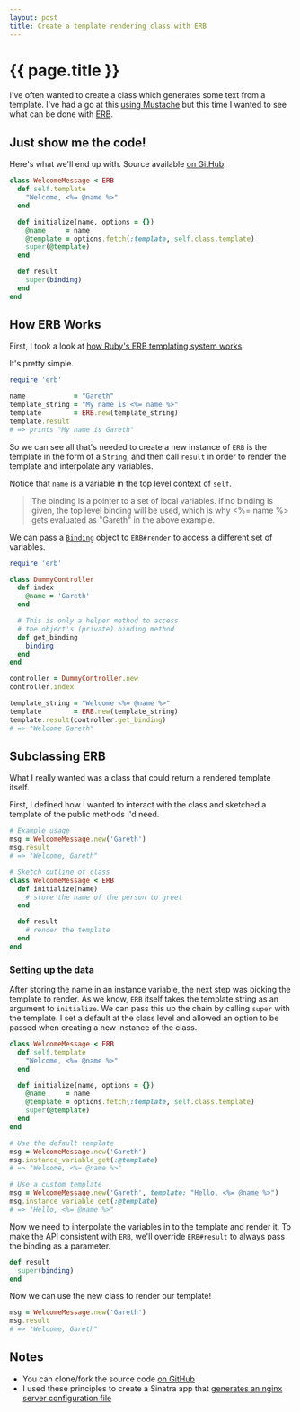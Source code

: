 ```yaml
---
layout: post
title: Create a template rendering class with ERB
---
```


# {{ page.title }}

I've often wanted to create a class which generates some text from a template. I've had a go at this [using Mustache](https://github.com/garethrees/paramsfile) but this time I wanted to see what can be done with [ERB](http://ruby-doc.org/stdlib-2.1.0/libdoc/erb/rdoc/ERB.html).

## Just show me the code!

Here's what we'll end up with.
Source available [on GitHub](https://gist.github.com/garethrees/8386142).

```ruby
class WelcomeMessage < ERB
  def self.template
    "Welcome, <%= @name %>"
  end

  def initialize(name, options = {})
    @name     = name
    @template = options.fetch(:template, self.class.template)
    super(@template)
  end

  def result
    super(binding)
  end
end
```

## How ERB Works

First, I took a look at [how Ruby's ERB templating system works](http://rrn.dk/rubys-erb-templating-system).

It's pretty simple.

```ruby
require 'erb'

name            = "Gareth"
template_string = "My name is <%= name %>"
template        = ERB.new(template_string)
template.result
# => prints "My name is Gareth"
```

So we can see all that's needed to create a new instance of `ERB` is the template in the form of a `String`, and then call `result` in order to render the template and interpolate any variables.

Notice that `name` is a variable in the top level context of `self`.

> The binding is a pointer to a set of local variables. If no binding is given, the top level binding will be used, which is why <%= name %> gets evaluated as "Gareth" in the above example.

We can pass a [`Binding`](http://ruby-doc.org/core-2.1.0/Binding.html) object to `ERB#render` to access a different set of variables.

```ruby
require 'erb'

class DummyController
  def index
    @name = 'Gareth'
  end

  # This is only a helper method to access
  # the object's (private) binding method
  def get_binding
    binding
  end
end

controller = DummyController.new
controller.index

template_string = "Welcome <%= @name %>"
template        = ERB.new(template_string)
template.result(controller.get_binding)
# => "Welcome Gareth"
```

## Subclassing ERB

What I really wanted was a class that could return a rendered template itself.

First, I defined how I wanted to interact with the class and sketched a template of the public methods I'd need.

```ruby
# Example usage
msg = WelcomeMessage.new('Gareth')
msg.result
# => "Welcome, Gareth"

# Sketch outline of class
class WelcomeMessage < ERB
  def initialize(name)
    # store the name of the person to greet
  end

  def result
    # render the template
  end
end
```

### Setting up the data

After storing the name in an instance variable, the next step was picking the template to render. As we know, `ERB` itself takes the template string as an argument to `initialize`. We can pass this up the chain by calling `super` with the template. I set a default at the class level and allowed an option to be passed when creating a new instance of the class.

```ruby
class WelcomeMessage < ERB
  def self.template
    "Welcome, <%= @name %>"
  end

  def initialize(name, options = {})
    @name     = name
    @template = options.fetch(:template, self.class.template)
    super(@template)
  end
end

# Use the default template
msg = WelcomeMessage.new('Gareth')
msg.instance_variable_get(:@template)
# => "Welcome, <%= @name %>"

# Use a custom template
msg = WelcomeMessage.new('Gareth', template: "Hello, <%= @name %>")
msg.instance_variable_get(:@template)
# => "Hello, <%= @name %>"
```  

Now we need to interpolate the variables in to the template and render it. To make the API consistent with `ERB`, we'll override `ERB#result` to always pass the binding as a parameter.

```ruby
def result
  super(binding)
end
```

Now we can use the new class to render our template!

```ruby
msg = WelcomeMessage.new('Gareth')
msg.result
# => "Welcome, Gareth"
```

## Notes

- You can clone/fork the source code [on GitHub](https://gist.github.com/garethrees/8386142)
- I used these principles to create a Sinatra app that [generates an nginx server configuration file](https://github.com/garethrees/nginx-server-generator)
